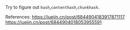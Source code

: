 Try to figure out `hash`,`contenthash`,`chunkhash`.

References:
https://juejin.cn/post/6844904183917871117
https://juejin.cn/post/6844904018053955591